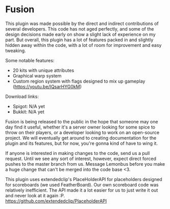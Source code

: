# Fusion

This plugin was made possible by the direct and indirect contributions of several developers. This code has not aged perfectly, and some of the design decisions made early on show a slight lack of experience on my part. But overall, this plugin has a lot of features packed in and slightly hidden away within the code, with a lot of room for improvement and easy tweaking.

Some notable features:
* 20 kits with unique attributes
* Graphical warp system
* Custom region system with flags designed to mix up gameplay (https://youtu.be/IQsarHYG0kM)

Download links:
* Spigot: N/A yet
* Bukkit: N/A yet

Fusion is being released to the public in the hope that someone may one day find it useful, whether it's a server owner looking for some spice to throw on their players, or a developer looking to work on an open-source project. We will eventually get around to creating documentation for the plugin and its features, but for now, you're gonna kind of have to wing it.

If anyone is interested in making changes to the code, send us a pull request. Until we see any sort of interest, however, expect direct forced pushes to the master branch from us. Message Lemonbus before you make a huge change that can't be merged into the code base <3.

This plugin uses extendedclip's PlaceHolderAPI for placeholders designed for scoreboards (we used FeatherBoard). Our own scoreboard code was relatively inefficient. The API made it a lot easier for us to just write it out and never look at it again :P. https://github.com/extendedclip/PlaceholderAPI
